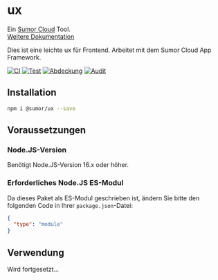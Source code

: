 # ux

Ein [Sumor Cloud](https://sumor.cloud) Tool.  
[Weitere Dokumentation](https://sumor.cloud/ux)

Dies ist eine leichte ux für Frontend. Arbeitet mit dem Sumor Cloud App Framework.

[![CI](https://github.com/sumor-cloud/ux/actions/workflows/ci.yml/badge.svg)](https://github.com/sumor-cloud/ux/actions/workflows/ci.yml)
[![Test](https://github.com/sumor-cloud/ux/actions/workflows/ut.yml/badge.svg)](https://github.com/sumor-cloud/ux/actions/workflows/ut.yml)
[![Abdeckung](https://github.com/sumor-cloud/ux/actions/workflows/coverage.yml/badge.svg)](https://github.com/sumor-cloud/ux/actions/workflows/coverage.yml)
[![Audit](https://github.com/sumor-cloud/ux/actions/workflows/audit.yml/badge.svg)](https://github.com/sumor-cloud/ux/actions/workflows/audit.yml)

## Installation

```bash
npm i @sumor/ux --save
```

## Voraussetzungen

### Node.JS-Version

Benötigt Node.JS-Version 16.x oder höher.

### Erforderliches Node.JS ES-Modul

Da dieses Paket als ES-Modul geschrieben ist, ändern Sie bitte den folgenden Code in Ihrer `package.json`-Datei:

```json
{
  "type": "module"
}
```

## Verwendung

Wird fortgesetzt...